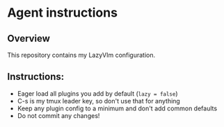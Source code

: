 # Agent instructions

## Overview

This repository contains my LazyVIm configuration.

## Instructions:
* Eager load all plugins you add by default (`lazy = false`)
* C-s is my tmux leader key, so don't use that for anything
* Keep any plugin config to a minimum and don't add common defaults
* Do not commit any changes!
